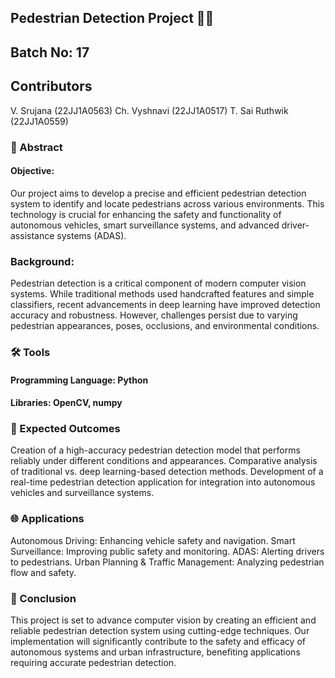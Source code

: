 ## Pedestrian Detection Project 🚶‍♂️
## Batch No: 17

## Contributors
V. Srujana (22JJ1A0563)
Ch. Vyshnavi (22JJ1A0517)
T. Sai Ruthwik (22JJ1A0559)

### 📝 Abstract
#### Objective:
Our project aims to develop a precise and efficient pedestrian detection system to identify and locate pedestrians across various environments. This technology is crucial for enhancing the safety and functionality of autonomous vehicles, smart surveillance systems, and advanced driver-assistance systems (ADAS).

### Background:
Pedestrian detection is a critical component of modern computer vision systems. While traditional methods used handcrafted features and simple classifiers, recent advancements in deep learning have improved detection accuracy and robustness. However, challenges persist due to varying pedestrian appearances, poses, occlusions, and environmental conditions.

### 🛠️ Tools
#### Programming Language: Python
#### Libraries: OpenCV, numpy

### 🎯 Expected Outcomes
Creation of a high-accuracy pedestrian detection model that performs reliably under different conditions and appearances.
Comparative analysis of traditional vs. deep learning-based detection methods.
Development of a real-time pedestrian detection application for integration into autonomous vehicles and surveillance systems.

### 🌐 Applications
Autonomous Driving: Enhancing vehicle safety and navigation.
Smart Surveillance: Improving public safety and monitoring.
ADAS: Alerting drivers to pedestrians.
Urban Planning & Traffic Management: Analyzing pedestrian flow and safety.

### 🏁 Conclusion
This project is set to advance computer vision by creating an efficient and reliable pedestrian detection system using cutting-edge techniques. Our implementation will significantly contribute to the safety and efficacy of autonomous systems and urban infrastructure, benefiting applications requiring accurate pedestrian detection.
